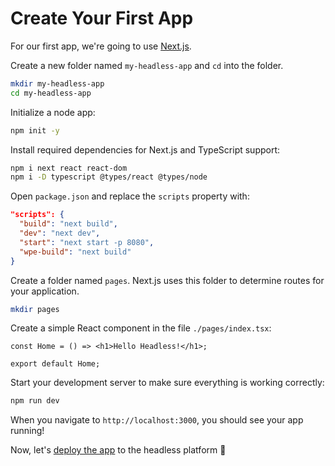 # Create Your First App

For our first app, we're going to use [Next.js](https://nextjs.org/docs/).

Create a new folder named `my-headless-app` and `cd` into the folder.

```bash
mkdir my-headless-app
cd my-headless-app
```

Initialize a node app:

```bash
npm init -y
```

Install required dependencies for Next.js and TypeScript support:

```bash
npm i next react react-dom
npm i -D typescript @types/react @types/node
```

Open `package.json` and replace the `scripts` property with:

```json
"scripts": {
  "build": "next build",
  "dev": "next dev",
  "start": "next start -p 8080",
  "wpe-build": "next build"
}
```

Create a folder named `pages`. Next.js uses this folder to determine routes for your application.

```bash
mkdir pages
```

Create a simple React component in the file `./pages/index.tsx`:

```tsx
const Home = () => <h1>Hello Headless!</h1>;

export default Home;
```

Start your development server to make sure everything is working correctly:

```bash
npm run dev
```

When you navigate to `http://localhost:3000`, you should see your app running!

Now, let's [deploy the app](./deploy-app) to the headless platform :rocket:
